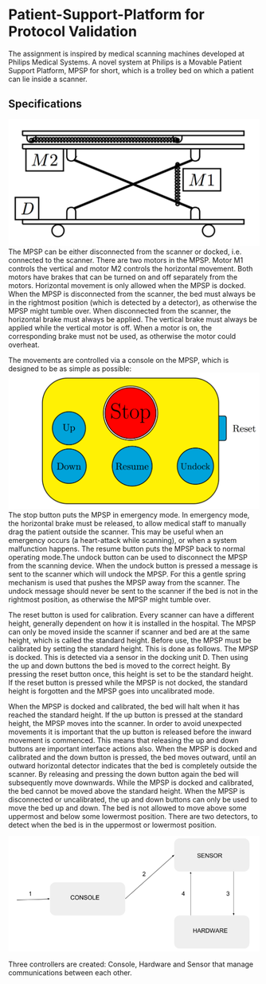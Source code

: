 # Patient-Support-Platform for Protocol Validation

The assignment is inspired by medical scanning machines developed at Philips Medical
Systems. A novel system at Philips is a Movable Patient Support Platform, MPSP for short,
which is a trolley bed on which a patient can lie inside a scanner.

## Specifications
![](https://github.com/shrutirao94/Patient-Support-Platform/blob/master/images/pss.png)
The MPSP can be either disconnected from the scanner or docked, i.e. connected to the
scanner. There are two motors in the MPSP. Motor M1 controls the vertical and motor M2
controls the horizontal movement. Both motors have brakes that can be turned on and off
separately from the motors. Horizontal movement is only allowed when
the MPSP is docked. When the MPSP is disconnected from the scanner, the bed must
always be in the rightmost position (which is detected by a detector), as otherwise the
MPSP might tumble over. When disconnected from the scanner, the horizontal brake must
always be applied. The vertical brake must always be applied while the vertical motor is
off. When a motor is on, the corresponding brake must not be used, as otherwise the motor
could overheat.


The movements are controlled via a console on the MPSP, which is designed to be as
simple as possible:
![](https://github.com/shrutirao94/Patient-Support-Platform/blob/master/images/console.png)
The stop button puts the MPSP in emergency mode. In emergency mode, the horizontal
brake must be released, to allow medical staff to manually drag the patient outside the
scanner. This may be useful when an emergency occurs (a heart-attack while scanning), or
when a system malfunction happens. The resume button puts the MPSP back to normal
operating mode.The undock button can be used to disconnect the MPSP from the scanning device. When
the undock button is pressed a message is sent to the scanner which will undock the MPSP.
For this a gentle spring mechanism is used that pushes the MPSP away from the scanner.
The undock message should never be sent to the scanner if the bed is not in the rightmost
position, as otherwise the MPSP might tumble over.

The reset button is used for calibration. Every scanner can have a different height,
generally dependent on how it is installed in the hospital. The MPSP can only be moved
inside the scanner if scanner and bed are at the same height, which is called the standard
height. Before use, the MPSP must be calibrated by setting the standard height. This is
done as follows. The MPSP is docked. This is detected via a sensor in the docking unit D.
Then using the up and down buttons the bed is moved to the correct height. By pressing
the reset button once, this height is set to be the standard height. If the reset button is
pressed while the MPSP is not docked, the standard height is forgotten and the MPSP goes
into uncalibrated mode.

When the MPSP is docked and calibrated, the bed will halt when it has reached the
standard height. If the up button is pressed at the standard height, the MPSP moves into
the scanner. In order to avoid unexpected movements it is important that the up button is
released before the inward movement is commenced. This means that releasing the up and
down buttons are important interface actions also.
When the MPSP is docked and calibrated and the down button is pressed, the bed moves
outward, until an outward horizontal detector indicates that the bed is completely outside
the scanner. By releasing and pressing the down button again the bed will subsequently
move downwards. While the MPSP is docked and calibrated, the bed cannot be moved
above the standard height. When the MPSP is disconnected or uncalibrated, the up and
down buttons can only be used to move the bed up and down. The bed is not allowed to
move above some uppermost and below some lowermost position. There are two detectors,
to detect when the bed is in the uppermost or lowermost position.

![](https://github.com/shrutirao94/Patient-Support-Platform/blob/master/images/system-architecture.png)

Three controllers are created: Console, Hardware and Sensor that manage communications between each other. 
